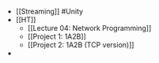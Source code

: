 - [[Streaming]] #Unity
- [[HT]]
	- [[Lecture 04: Network Programming]]
	- [[Project 1: 1A2B]]
	- [[Project 2: 1A2B (TCP version)]]
-